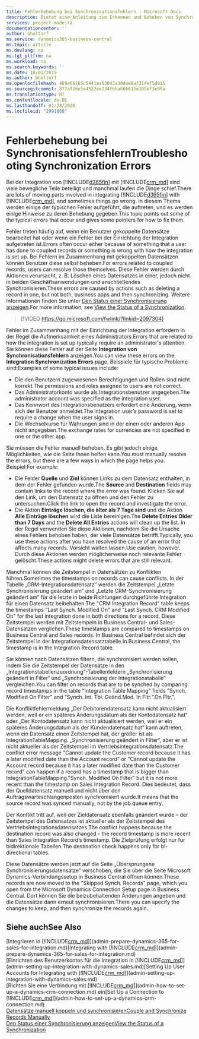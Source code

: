 ```yaml
---
title: Fehlerbehebung bei Synchronisationsfehlern | Microsoft Docs
description: Bietet eine Anleitung zum Erkennen und Beheben von Synchronisationsfehlern.
services: project-madeira
documentationcenter: ''
author: bholtorf
ms.service: dynamics365-business-central
ms.topic: article
ms.devlang: na
ms.tgt_pltfrm: na
ms.workload: na
ms.search.keywords: ''
ms.date: 10/01/2019
ms.author: bholtorf
ms.openlocfilehash: 489e66165c5441ea63043a30dee8af314ef5d815
ms.sourcegitcommit: 877af26e3e4522ee234fbba606615e105ef3e90a
ms.translationtype: HT
ms.contentlocale: de-DE
ms.lasthandoff: 01/28/2020
ms.locfileid: "2991808"
---
```

# <a name="troubleshooting-synchronization-errors"></a><span data-ttu-id="e138b-103">Fehlerbehebung bei Synchronisationsfehlern</span><span class="sxs-lookup"><span data-stu-id="e138b-103">Troubleshooting Synchronization Errors</span></span>
<span data-ttu-id="e138b-104">Bei der Integration von [!INCLUDE[d365fin](includes/d365fin_md.md)] mit [!INCLUDE[crm_md](includes/crm_md.md)] sind viele bewegliche Teile beteiligt und manchmal laufen die Dinge schief.</span><span class="sxs-lookup"><span data-stu-id="e138b-104">There are lots of moving parts involved in integrating [!INCLUDE[d365fin](includes/d365fin_md.md)] with [!INCLUDE[crm_md](includes/crm_md.md)], and sometimes things go wrong.</span></span> <span data-ttu-id="e138b-105">In diesem Thema werden einige der typischen Fehler aufgeführt, die auftreten, und es werden einige Hinweise zu deren Behebung gegeben.</span><span class="sxs-lookup"><span data-stu-id="e138b-105">This topic points out some of the typical errors that occur and gives some pointers for how to fix them.</span></span>

<span data-ttu-id="e138b-106">Fehler treten häufig auf, wenn ein Benutzer gekoppelte Datensätze bearbeitet hat oder wenn ein Fehler bei der Einrichtung der Integration aufgetreten ist.</span><span class="sxs-lookup"><span data-stu-id="e138b-106">Errors often occur either because of something that a user has done to coupled records or something is wrong with how the integration is set up.</span></span> <span data-ttu-id="e138b-107">Bei Fehlern im Zusammenhang mit gekoppelten Datensätzen können Benutzer diese selbst beheben.</span><span class="sxs-lookup"><span data-stu-id="e138b-107">For errors related to coupled records, users can resolve those themselves.</span></span> <span data-ttu-id="e138b-108">Diese Fehler werden durch Aktionen verursacht, z. B. Löschen eines Datensatzes in einer, jedoch nicht in beiden Geschäftsanwendungen und anschließendes Synchronisieren.</span><span class="sxs-lookup"><span data-stu-id="e138b-108">These errors are caused by actions such as deleting a record in one, but not both, business apps and then synchronizing.</span></span> <span data-ttu-id="e138b-109">Weitere Informationen finden Sie unter [Den Status einer Synchronisierung anzeigen](admin-how-to-view-synchronization-status.md).</span><span class="sxs-lookup"><span data-stu-id="e138b-109">For more information, see [View the Status of a Synchronization](admin-how-to-view-synchronization-status.md).</span></span>

> [!VIDEO https://go.microsoft.com/fwlink/?linkid=2097304]

<span data-ttu-id="e138b-110">Fehler im Zusammenhang mit der Einrichtung der Integration erfordern in der Regel die Aufmerksamkeit eines Administrators.</span><span class="sxs-lookup"><span data-stu-id="e138b-110">Errors that are related to how the integration is set up typically require an administrator's attention.</span></span> <span data-ttu-id="e138b-111">Sie können diese Fehler auf der Seite **Integration von Synchronisationsfehlern** anzeigen.</span><span class="sxs-lookup"><span data-stu-id="e138b-111">You can view these errors on the **Integration Synchronization Errors** page.</span></span> <span data-ttu-id="e138b-112">Beispiele für typische Probleme sind:</span><span class="sxs-lookup"><span data-stu-id="e138b-112">Examples of some typical issues include:</span></span>  
  
* <span data-ttu-id="e138b-113">Die den Benutzern zugewiesenen Berechtigungen und Rollen sind nicht korrekt.</span><span class="sxs-lookup"><span data-stu-id="e138b-113">The permissions and roles assigned to users are not correct.</span></span>  
* <span data-ttu-id="e138b-114">Das Administratorkonto wurde als Integrationsbenutzer angegeben.</span><span class="sxs-lookup"><span data-stu-id="e138b-114">The administrator account was specified as the integration user.</span></span>  
* <span data-ttu-id="e138b-115">Das Kennwort des Integrationsbenutzers erfordert eine Änderung, wenn sich der Benutzer anmeldet.</span><span class="sxs-lookup"><span data-stu-id="e138b-115">The integration user’s password is set to require a change when the user signs in.</span></span>  
* <span data-ttu-id="e138b-116">Die Wechselkurse für Währungen sind in der einen oder anderen App nicht angegeben.</span><span class="sxs-lookup"><span data-stu-id="e138b-116">The exchange rates for currencies are not specified in one or the other app.</span></span>  
  
<span data-ttu-id="e138b-117">Sie müssen die Fehler manuell beheben. Es gibt jedoch einige Möglichkeiten, wie die Seite Ihnen helfen kann.</span><span class="sxs-lookup"><span data-stu-id="e138b-117">You must manually resolve the errors, but there are a few ways in which the page helps you.</span></span> <span data-ttu-id="e138b-118">Beispiel:</span><span class="sxs-lookup"><span data-stu-id="e138b-118">For example:</span></span>  

* <span data-ttu-id="e138b-119">Die Felder **Quelle** und **Ziel** können Links zu dem Datensatz enthalten, in dem der Fehler gefunden wurde.</span><span class="sxs-lookup"><span data-stu-id="e138b-119">The **Source** and **Destination** fields may contain links to the record where the error was found.</span></span> <span data-ttu-id="e138b-120">Klicken Sie auf den Link, um den Datensatz zu öffnen und den Fehler zu untersuchen.</span><span class="sxs-lookup"><span data-stu-id="e138b-120">Click the link to open the record and investigate the error.</span></span>  
* <span data-ttu-id="e138b-121">Die Aktion **Einträge löschen, die älter als 7 Tage sind** und die Aktion **Alle Einträge löschen** wird die Liste bereinigen.</span><span class="sxs-lookup"><span data-stu-id="e138b-121">The **Delete Entries Older than 7 Days** and the **Delete All Entries** actions will clean up the list.</span></span> <span data-ttu-id="e138b-122">In der Regel verwenden Sie diese Aktionen, nachdem Sie die Ursache eines Fehlers behoben haben, der viele Datensätze betrifft.</span><span class="sxs-lookup"><span data-stu-id="e138b-122">Typically, you use these actions after you have resolved the cause of an error that affects many records.</span></span> <span data-ttu-id="e138b-123">Vorsicht walten lassen.</span><span class="sxs-lookup"><span data-stu-id="e138b-123">Use caution, however.</span></span> <span data-ttu-id="e138b-124">Durch diese Aktionen werden möglicherweise noch relevante Fehler gelöscht.</span><span class="sxs-lookup"><span data-stu-id="e138b-124">These actions might delete errors that are still relevant.</span></span>

<span data-ttu-id="e138b-125">Manchmal können die Zeitstempel in Datensätzen zu Konflikten führen.</span><span class="sxs-lookup"><span data-stu-id="e138b-125">Sometimes the timestamps on records can cause conflicts.</span></span> <span data-ttu-id="e138b-126">In der Tabelle „CRM-Integrationsdatensatz“ werden die Zeitstempel „Letzte Synchronisierung geändert am“ und „Letzte CRM-Synchronisierung geändert am“ für die letzte in beide Richtungen durchgeführte Integration für einen Datensatz beibehalten.</span><span class="sxs-lookup"><span data-stu-id="e138b-126">The "CRM Integration Record" table keeps the timestamps "Last Synch. Modified On" and "Last Synch. CRM Modified On" for the last integration done in both directions for a record.</span></span> <span data-ttu-id="e138b-127">Diese Zeitstempel werden mit Zeitstempeln in Business Central- und Sales-Datensätzen verglichen.</span><span class="sxs-lookup"><span data-stu-id="e138b-127">These timestamps are compared to timestamps on Business Central and Sales records.</span></span> <span data-ttu-id="e138b-128">In Business Central befindet sich der Zeitstempel in der Integrationsdatensatztabelle.</span><span class="sxs-lookup"><span data-stu-id="e138b-128">In Business Central, the timestamp is in the Integration Record table.</span></span>

<span data-ttu-id="e138b-129">Sie können nach Datensätzen filtern, die synchronisiert werden sollen, indem Sie die Zeitstempel der Datensätze in den „Integrationstabellenzuordnung“-Tabellenfeldern „Synchronisierung geändert in Filter“ und „Synchronisierung der Integrationstabelle“ vergleichen.</span><span class="sxs-lookup"><span data-stu-id="e138b-129">You can filter on records that are to be synched by comparing record timestamps in the table "Integration Table Mapping" fields "Synch. Modified On Filter" and “Synch. Int. Tbl.</span></span> <span data-ttu-id="e138b-130">Geänd.</span><span class="sxs-lookup"><span data-stu-id="e138b-130">Mod.</span></span> <span data-ttu-id="e138b-131">In Fltr.“.</span><span class="sxs-lookup"><span data-stu-id="e138b-131">On Fltr.”.</span></span>

<span data-ttu-id="e138b-132">Die Konfliktfehlermeldung „Der Debitorendatensatz kann nicht aktualisiert werden, weil er ein späteres Änderungsdatum als der Kontodatensatz hat“ oder „Der Kontodatensatz kann nicht aktualisiert werden, weil er ein späteres Änderungsdatum als der Kundendatensatz hat“ kann auftreten, wenn ein Datensatz einen Zeitstempel hat, der größer ist als IntegrationTableMapping. „Synchronisierung geändert in Filter“, aber er ist nicht aktueller als der Zeitstempel im Vertriebsintegrationsdatensatz.</span><span class="sxs-lookup"><span data-stu-id="e138b-132">The conflict error message "Cannot update the Customer record because it has a later modified date than the Account record" or "Cannot update the Account record because it has a later modified date than the Customer record" can happen if a record has a timestamp that is bigger than IntegrationTableMapping."Synch. Modified On Filter" but it is not more recent than the timestamp on Sales Integration Record.</span></span> <span data-ttu-id="e138b-133">Dies bedeutet, dass der Quelldatensatz manuell und nicht über den Auftragswarteschlangenposten synchronisiert wurde.</span><span class="sxs-lookup"><span data-stu-id="e138b-133">It means that the source record was synced manually, not by the job queue entry.</span></span> 

<span data-ttu-id="e138b-134">Der Konflikt tritt auf, weil der Zieldatensatz ebenfalls geändert wurde – der Zeitstempel des Datensatzes ist aktueller als der Zeitstempel des Vertriebsintegrationsdatensatzes.</span><span class="sxs-lookup"><span data-stu-id="e138b-134">The conflict happens because the destination record was also changed  - the record timestamp is more recent than Sales Integration Record’s timestamp.</span></span> <span data-ttu-id="e138b-135">Die Zielprüfung erfolgt nur für bidirektionale Tabellen.</span><span class="sxs-lookup"><span data-stu-id="e138b-135">The destination check happens only for bi-directional tables.</span></span> 

<span data-ttu-id="e138b-136">Diese Datensätze werden jetzt auf die Seite „Übersprungene Synchronisierungsdatensätze“ verschoben, die Sie über die Seite Microsoft Dynamics-Verbindungssetup in Business Central öffnen können.</span><span class="sxs-lookup"><span data-stu-id="e138b-136">These records are now moved to the "Skipped Synch. Records" page, which you open from the Microsoft Dynamics Connection Setup page in Business Central.</span></span> <span data-ttu-id="e138b-137">Dort können Sie die beizubehaltenden Änderungen angeben und die Datensätze dann erneut synchronisieren.</span><span class="sxs-lookup"><span data-stu-id="e138b-137">There you can specify the changes to keep, and then synchronize the records again.</span></span>

## <a name="see-also"></a><span data-ttu-id="e138b-138">Siehe auch</span><span class="sxs-lookup"><span data-stu-id="e138b-138">See Also</span></span>
<span data-ttu-id="e138b-139">[Integrieren in [!INCLUDE[crm_md](includes/crm_md.md)]](admin-prepare-dynamics-365-for-sales-for-integration.md)</span><span class="sxs-lookup"><span data-stu-id="e138b-139">[Integrating with [!INCLUDE[crm_md](includes/crm_md.md)]](admin-prepare-dynamics-365-for-sales-for-integration.md)</span></span>  
<span data-ttu-id="e138b-140">[Einrichten des Benutzerkontos für die Integration in [!INCLUDE[crm_md](includes/crm_md.md)]](admin-setting-up-integration-with-dynamics-sales.md)</span><span class="sxs-lookup"><span data-stu-id="e138b-140">[Setting Up User Accounts for Integrating with [!INCLUDE[crm_md](includes/crm_md.md)]](admin-setting-up-integration-with-dynamics-sales.md)</span></span>  
<span data-ttu-id="e138b-141">[Richten Sie eine Verbindung mit [!INCLUDE[crm_md](includes/crm_md.md)]](admin-how-to-set-up-a-dynamics-crm-connection.md) ein</span><span class="sxs-lookup"><span data-stu-id="e138b-141">[Set Up a Connection to [!INCLUDE[crm_md](includes/crm_md.md)]](admin-how-to-set-up-a-dynamics-crm-connection.md)</span></span>  
[<span data-ttu-id="e138b-142">Datensätze manuell koppeln und synchronisieren</span><span class="sxs-lookup"><span data-stu-id="e138b-142">Couple and Synchronize Records Manually</span></span>](admin-how-to-couple-and-synchronize-records-manually.md)  
[<span data-ttu-id="e138b-143">Den Status einer Synchronisierung anzeigen</span><span class="sxs-lookup"><span data-stu-id="e138b-143">View the Status of a Synchronization</span></span>](admin-how-to-view-synchronization-status.md)  
